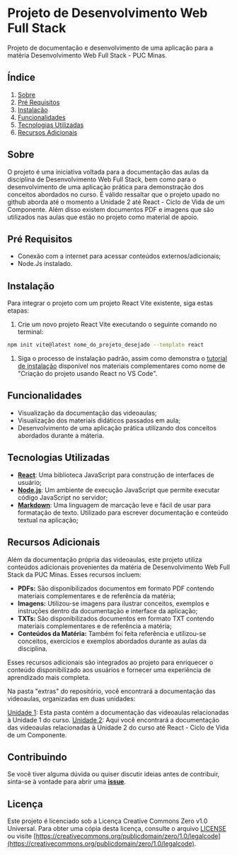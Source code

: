 # Projeto de Desenvolvimento Web Full Stack

Projeto de documentação e desenvolvimento de uma aplicação para a matéria Desenvolvimento Web Full Stack - PUC Minas.

## Índice

1. [Sobre](#sobre)
1. [Pré Requisitos](#pré-requisitos)
1. [Instalação](#instalação)
1. [Funcionalidades](#funcionalidades)
1. [Tecnologias Utilizadas](#tecnologias-utilizadas)
1. [Recursos Adicionais](#recursos-adicionais)


## Sobre

O projeto é uma iniciativa voltada para a documentação das aulas da disciplina de Desenvolvimento Web Full Stack, bem como para o desenvolvimento de uma aplicação prática para demonstração dos conceitos abordados no curso. É válido ressaltar que o projeto upado no github aborda até o momento a Unidade 2 até React - Ciclo de Vida de um Componente. Além disso existem documentos PDF e imagens que são utilizados nas aulas que estão no projeto como material de apoio.

## Pré Requisitos

- Conexão com a internet para acessar conteúdos externos/adicionais;
- Node.Js instalado.

## Instalação

Para integrar o projeto com um projeto React Vite existente, siga estas etapas:

1. Crie um novo projeto React Vite executando o seguinte comando no terminal:

```bash
npm init vite@latest nome_do_projeto_desejado --template react
```

1. Siga o processo de instalação padrão, assim como demonstra o [tutorial de instalação](extras/material_didatico/Unidade%202/Primeiro%20Componente%20React.md) disponível nos materiais complementares como nome de "Criação do projeto usando React no VS Code".

## Funcionalidades

- Visualização da documentação das videoaulas;
- Visualização dos materiais didáticos passados em aula;
- Desenvolvimento de uma aplicação prática utilizando dos conceitos abordados durante a máteria.

## Tecnologias Utilizadas

- **[React](https://reactjs.org/)**: Uma biblioteca JavaScript para construção de interfaces de usuário;
- **[Node.js](https://nodejs.org/)**: Um ambiente de execução JavaScript que permite executar código JavaScript no servidor;
- **[Markdown](https://markdownguide.org/)**: Uma linguagem de marcação leve e fácil de usar para formatação de texto. Utilizado para escrever documentação e conteúdo textual na aplicação;

## Recursos Adicionais

Além da documentação própria das videoaulas, este projeto utiliza conteúdos adicionais provenientes da matéria de Desenvolvimento Web Full Stack da PUC Minas. Esses recursos incluem:

- **PDFs:** São disponibilizados documentos em formato PDF contendo materiais complementares e de referência da matéria;
- **Imagens:** Utilizou-se imagens para ilustrar conceitos, exemplos e instruções dentro da documentação e interface da aplicação;
- **TXTs:** São disponibilizados documentos em formato TXT contendo materiais complementares e de referência a matéria;
- **Conteúdos da Matéria:** Também foi feita referência e utilizou-se conceitos, exercícios e exemplos abordados durante as aulas da disciplina.

Esses recursos adicionais são integrados ao projeto para enriquecer o conteúdo disponibilizado aos usuários e fornecer uma experiência de aprendizado mais completa.

Na pasta "extras" do repositório, você encontrará a documentação das videoaulas, organizadas em duas unidades:

[Unidade 1](./extras/Unidade%1): Esta pasta contém a documentação das videoaulas relacionadas à Unidade 1 do curso.
[Unidade 2](./extras/Unidade%2): Aqui você encontrará a documentação das videoaulas relacionadas à Unidade 2 do curso até React - Ciclo de Vida de um Componente.

## Contribuindo 

Se você tiver alguma dúvida ou quiser discutir ideias antes de contribuir, sinta-se à vontade para abrir uma **[issue](https://github.com/RodrigoFranchini/Projeto-Dev.-Web-Full-Stack/issues)**.

## Licença

Este projeto é licenciado sob a Licença Creative Commons Zero v1.0 Universal. Para obter uma cópia desta licença, consulte o arquivo [LICENSE](LICENSE) ou visite [https://creativecommons.org/publicdomain/zero/1.0/legalcode](https://creativecommons.org/publicdomain/zero/1.0/legalcode).


